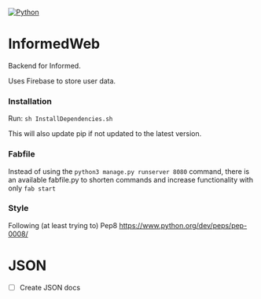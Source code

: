 [![Python](https://img.shields.io/pypi/pyversions/django.svg)](https://www.python.org/downloads/release/python-360/)

# InformedWeb

Backend for Informed.

Uses Firebase to store user data.

### Installation

Run: `sh InstallDependencies.sh`

This will also update pip if not updated to the latest version.

### Fabfile

Instead of using the `python3 manage.py runserver 8080` command, there is
an available fabfile.py to shorten commands and increase functionality
with only `fab start`

### Style

Following (at least trying to) Pep8
https://www.python.org/dev/peps/pep-0008/

# JSON

- [ ] Create JSON docs
